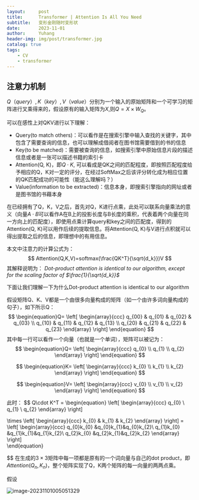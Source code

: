 ```yaml
---
layout:     post
title:      Transformer | Attention Is All You Need
subtitle:   变形金刚随时变形状
date:       2023-11-01
author:     Yuhang
header-img: img/post/transformer.jpg
catalog: true
tags:
    - CV 
    - transformer
---
```








## 注意力机制

$Q（query）,K（key）,V（value）$分别为一个输入的原始矩阵和一个可学习的矩阵进行叉乘得来的，假设原有的输入矩阵为$X$,则$Q = X \times W_Q$。 



可以在感性上对QKV进行以下理解：

- Query(to match others)：可以看作是在搜索引擎中输入查找的关键字，其中包含了需要查询的信息，也可以理解成借阅者在图书馆需要借到的书的信息
- Key(to be matched)：需要被查询的信息，如搜索引擎中原始信息片段的描述信息或者是一张可以描述书籍的索引卡
- Attention(Q, K)，即$Q \cdot K$, 可以看成是QK之间的匹配程度，即按照匹配程度给予相应的Q，K对一定的评分，在经过SoftMax之后该评分转化成为相应位置的QK匹配成功的可能性（能这么理解吗？）
- Value(information to be extracted)：信息本身，即搜索引擎指向的网址或者是图书馆的书藉本身



在已经拥有了Q，K，V之后，首先对Q，K进行点乘，此处可以联系向量乘法的意义（向量$A\cdot B$可以看作A在B上的投影长度与B长度的乘积，代表着两个向量在同一方向上的匹配度），即使用点乘计算query和key之间的匹配度，得到的Attention(Q, K)可以用作后续的提取信息。将Attention(Q, K)与V进行点积就可以得出提取之后的信息，即理想中的有用信息。

本文中注意力的计算公式为：
$$
Attention(Q,K,V)=softmax(\frac{QK^T}{\sqrt{d_k}})V
$$
其解释说明为： *Dot-product attention is identical to our algorithm, except for the scaling factor of $\frac{1}{\sqrt{d_k}}$*

下面让我们理解一下为什么Dot-product attention is identical to our algorithm

假设矩阵Q、K、V都是一个由很多向量构成的矩阵（如一个由许多词向量构成的句子），如下所示Q：
$$
\begin{equation}Q=
 \left[
 \begin{array}{ccc}
     q_{00} & q_{01} & q_{02} & q_{03} \\
     q_{10} & q_{11} & q_{12} & q_{13} \\
     q_{20} & q_{21} & q_{22} & q_{23}
 \end{array}
 \right]        
 \end{equation}
$$
 其中每一行可以看作一个向量（也就是一个单词），矩阵可以被记为：
$$
\begin{equation}Q=
 \left[
 \begin{array}{ccc}
     q_{0}  \\
     q_{1}  \\
     q_{2} 
 \end{array}
 \right]        
 \end{equation}
$$

$$
\begin{equation}K=
 \left[
 \begin{array}{ccc}
     k_{0}  \\
     k_{1}  \\
     k_{2} 
 \end{array}
 \right]        
 \end{equation}
$$

$$
\begin{equation}V=
 \left[
 \begin{array}{ccc}
     v_{0}  \\
     v_{1}  \\
     v_{2} 
 \end{array}
 \right]        
 \end{equation}
$$

此时：
$$
Q\cdot K^T = \begin{equation}
 \left[
 \begin{array}{ccc}
     q_{0}  \\
     q_{1}  \\
     q_{2} 
 \end{array}
 \right]        
 
 \times 
 \left[
 \begin{array}{ccc}
     k_{0}  &
     k_{1}  &
     k_{2} 
 \end{array}
 \right]    =
 \left[
 \begin{array}{ccc}
     q_{0}k_{0}  &q_{0}k_{1}&q_{0}k_{2}\\
     q_{1}k_{0}  &q_{1}k_{1}&q_{1}k_{2}\\
     q_{2}k_{0}  &q_{2}k_{1}&q_{2}k_{2}
 \end{array}
 \right]        
 \end{equation}
 
$$
在生成的$3\times3$矩阵中每一项都是原有的一个词向量与自己的dot product，即$Attention(Q_n, K_n)$，整个矩阵实现了Q，K两个矩阵的每一向量的两两点乘。

假设

![image-20231101005051329](https://i.imgur.com/CUY9bvM.png)
